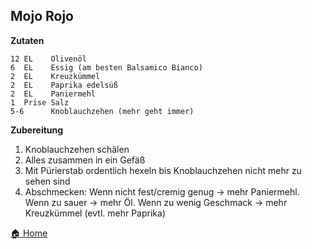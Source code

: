 Mojo Rojo
-----------------

**Zutaten**

```
12 EL    Olivenöl
6  EL    Essig (am besten Balsamico Bianco)
2  EL    Kreuzkümmel
2  EL    Paprika edelsüß
2  EL    Paniermehl
1  Prise Salz
5-6      Knoblauchzehen (mehr geht immer)
```

**Zubereitung**

1. Knoblauchzehen schälen
2. Alles zusammen in ein Gefäß
3. Mit Pürierstab ordentlich hexeln bis Knoblauchzehen nicht mehr zu sehen sind
4. Abschmecken: Wenn nicht fest/cremig genug -> mehr Paniermehl. Wenn zu sauer -> mehr Öl. Wenn zu wenig Geschmack -> mehr Kreuzkümmel (evtl. mehr Paprika)

[🏠 Home](./../)
